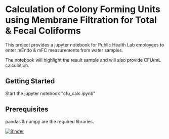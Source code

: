# Calculation of Colony Forming Units using Membrane Filtration for Total & Fecal Coliforms

This project provides a jupyter notebook for Public Health Lab employees to enter mEndo & mFC measurements from water samples.

The notebook will highlight the result sample and will also provide CFU/mL calculation.

## Getting Started
Start the jupyter notebook "cfu_calc.ipynb"


## Prerequisites
pandas & numpy are the required libraries.

[![Binder](https://mybinder.org/badge_logo.svg)](https://mybinder.org/v2/gh/samlalwani/PHL.git/master)
